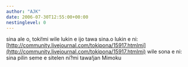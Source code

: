 ```yaml
---
author: "AJK"
date: 2006-07-30T12:55:00+00:00
nestinglevel: 0
---
```

sina ale o, toki!mi wile lukin e ijo tawa sina.o lukin e ni: [http://community.livejournal.com/tokipona/15917.htmlmi](http://community.livejournal.com/tokipona/15917.htmlmi) wile sona e ni: sina pilin seme e sitelen ni?mi tawa!jan Mimoku